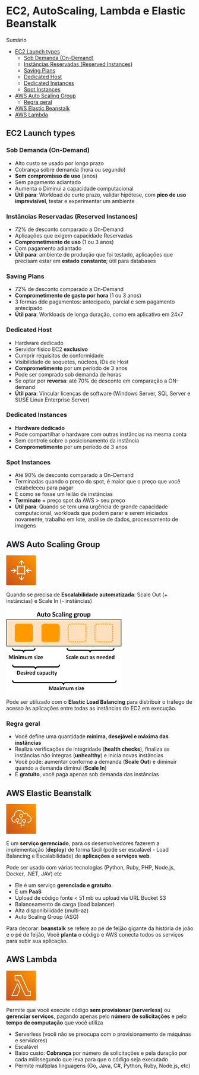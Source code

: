 <h1> EC2, AutoScaling, Lambda e Elastic Beanstalk </h1>

</h2> Sumário </h2>

- [EC2 Launch types](#ec2-launch-types)
  - [Sob Demanda (On-Demand)](#sob-demanda-on-demand)
  - [Instâncias Reservadas (Reserved Instances)](#instâncias-reservadas-reserved-instances)
  - [Saving Plans](#saving-plans)
  - [Dedicated Host](#dedicated-host)
  - [Dedicated Instances](#dedicated-instances)
  - [Spot Instances](#spot-instances)
- [AWS Auto Scaling Group](#aws-auto-scaling-group)
  - [Regra geral](#regra-geral)
- [AWS Elastic Beanstalk](#aws-elastic-beanstalk)
- [AWS Lambda](#aws-lambda)

## EC2 Launch types

### Sob Demanda (On-Demand)

- Alto custo se usado por longo prazo
- Cobrança sobre demanda (hora ou segundo)
- **Sem compromisso de uso** (anos)
- Sem pagamento adiantado
- Aumenta o Diminui a capacidade computacional
- **Útil para**: Workload de curto prazo, validar hipótese, com **pico de uso imprevisível**, testar e experimentar um ambiente

### Instâncias Reservadas (Reserved Instances)

- 72% de desconto comparado a On-Demand
- Aplicações que exigem capacidade Reservadas
- **Comprometimento de uso** (1 ou 3 anos)
- Com pagamento adiantado
- **Útil para**: ambiente de produção que foi testado, aplicações que precisam estar em **estado constante**; útil para databases

### Saving Plans

- 72% de desconto comparado a On-Demand
- **Comprometimento de gasto por hora** (1 ou 3 anos)
- 3 formas dde pagamentos: antecipado, parcial e sem pagamento antecipado
- **Útil para**: Workloads de longa duração, como em aplicativo em 24x7

### Dedicated Host

- Hardware dedicado
- Servidor físico EC2 **exclusivo**
- Cumprir requisitos de conformidade
- Visibilidade de soquetes, núcleos, IDs de Host
- **Comprometimento** por um período de 3 anos
- Pode ser comprado sob demanda de horas
- Se optar por **reversa**: até 70% de desconto em comparação a ON-demand
- **Útil para**: Vincular licenças de software (Windows Server, SQL Server e SUSE Linux Enterprise Server)

### Dedicated Instances

- **Hardware dedicado**
- Pode compartilhar o hardware com outras instâncias na mesma conta
- Sem controle sobre o posicionamento da instância
- **Comprometimento** por um período de 3 anos

### Spot Instances

- Até 90% de desconto comparado a On-Demand
- Terminadas quando o preço do spot, é maior que o preço que você estabeleceu para pagar
- É como se fosse um leilão de instâncias
- **Terminate** = preço spot da AWS > seu preço
- **Útil para**: Quando se tem uma urgência de grande capacidade computacional, workloads que podem parar e serem iniciados novamente, trabalho em lote, análise de dados, processamento de imagens

## AWS Auto Scaling Group

![EC2 Auto Scaling](./images/svg/compute/ec2autoscaling.svg)

Quando se precisa de **Escalabilidade automatizada**: Scale Out (+ instâncias) e Scale In (- instâncias)

![auto scaling group](images/as-basic-diagram.png)

Pode ser utilizado com o **Elastic Load Balancing** para distribuir o tráfego de acesso às aplicações entre todas as instâncias do EC2 em execução.

### Regra geral

- Você define uma quantidade **mínima, desejável e máxima das instâncias**
- Realiza verificações de integridade (**health checks**), finaliza as instâncias não íntegras (**unhealthy**) e inicia novas instâncias
- Você pode: aumentar conforme a demanda (**Scale Out**) e diminuir quando a demanda diminui (**Scale In**)
- É **gratuito**, você paga apenas sob demanda das instâncias

## AWS Elastic Beanstalk

![AWS Elastic Beanstalk](./images/svg/compute/beanstalk.svg)

É um **serviço gerenciado**, para os desenvolvedores fazerem a implementação (**deploy**) de forma fácil (pode ser escalável - Load Balancing e Escalabilidade) de **aplicações e serviços web**.

Pode ser usado com várias tecnologias (Python, Ruby, PHP, Node.js, Docker, .NET, JAV) etc

- Ele é um serviço **gerenciado e gratuito**.
- É um **PaaS**
- Upload de código fonte < 51 mb ou upload via URL Bucket S3
- Balanceamento de carga (load balancer)
- Alta disponibilidade (multi-az)
- Auto Scaling Group (ASG)

Para decorar: **beanstalk** se refere ao pé de feijão gigante da história de joão e o pé de feijão, Você **planta** o código e AWS conecta todos os serviços para subir sua aplicação.

## AWS Lambda

![AWS Lambda](./images/svg/compute/lambda.svg)

Permite que você execute código **sem provisionar (serverless)** ou **gerenciar serviços**, pagando apenas pelo **número de solicitações** e pelo **tempo de computação** que você utiliza

- Serverless (você não se preocupa com o provisionamento de máquinas e servidores)
- Escalável
- Baixo custo: **Cobrança** por número de solicitações e pela duração por cada milissegundo que leva para que o código seja executado
- Permite múltiplas linguagens (Go, Java, C#, Python, Ruby, Node.js, etc)
